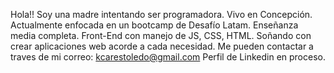 Hola!!
Soy una madre intentando ser programadora. 
Vivo en Concepción. 
Actualmente enfocada en un bootcamp de Desafío Latam. 
Enseñanza media completa. Front-End con manejo de JS, CSS, HTML.
Soñando con crear aplicaciones web acorde a cada necesidad.
Me pueden contactar a traves de mi correo: kcarestoledo@gmail.com
Perfil de Linkedin en proceso.
